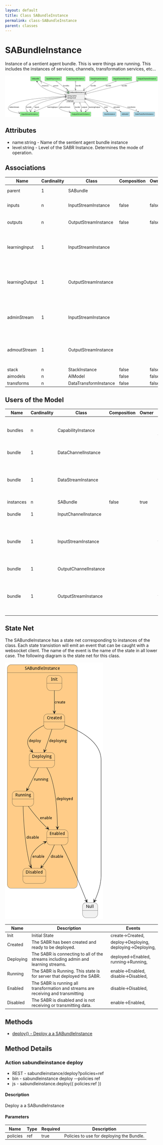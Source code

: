 ```yaml
---
layout: default
title: Class SABundleInstance
permalink: class-SABundleInstance
parent: classes
---
```


# SABundleInstance

Instance of a sentient agent bundle. This is were things are running. This includes the instances of services, channels, transformation services, etc...

![Logical Diagram](./logical.png)

## Attributes

* name:string - Name of the sentient agent bundle instance
* level:string - Level of the SABR Instance. Determines the mode of operation.


## Associations

| Name | Cardinality | Class | Composition | Owner | Description |
| --- | --- | --- | --- | --- | --- |
| parent | 1 | SABundle |  |  | Parent of the SAB Instance |
| inputs | n | InputStreamInstance | false | false | Input Data Streams for the SABR |
| outputs | n | OutputStreamInstance | false | false | Output Data Streams for the SABR |
| learningInput | 1 | InputStreamInstance |  |  | Learning Corpus Input Stream receives updates to the aimodel |
| learningOutput | 1 | OutputStreamInstance |  |  | Learning Corpus Output Stream receives updates to the aimodel |
| adminStream | 1 | InputStreamInstance |  |  | Administration Stream to handle registration of SABRS to Capabilities |
| admoutStream | 1 | OutputStreamInstance |  |  | Administration Stream to handle registration of SABRS and Capabilities |
| stack | n | StackInstance | false | false |  |
| aimodels | n | AIModel | false | false |  |
| transforms | n | DataTransformInstance | false | false |  |


## Users of the Model

| Name | Cardinality | Class | Composition | Owner | Description |
| --- | --- | --- | --- | --- | --- |
| bundles | n | CapabilityInstance |  |  | Bundle instances running on the ecosystem. |
| bundle | 1 | DataChannelInstance |  |  | This is the sabr instance |
| bundle | 1 | DataStreamInstance |  |  | This is the Bundle instance that the data stream instance is connected. |
| instances | n | SABundle | false | true |  |
| bundle | 1 | InputChannelInstance |  |  | This is the sabr instance |
| bundle | 1 | InputStreamInstance |  |  | This is the Bundle instance that the data stream instance is connected. |
| bundle | 1 | OutputChannelInstance |  |  | This is the sabr instance |
| bundle | 1 | OutputStreamInstance |  |  | This is the Bundle instance that the data stream instance is connected. |



## State Net
The SABundleInstance has a state net corresponding to instances of the class. Each state transistion will emit an 
event that can be caught with a websocket client. The name of the event is the name of the state in all lower case.
The following diagram is the state net for this class.

![State Net Diagram](./statenet.png)

| Name | Description | Events |
| --- | --- | --- |
| Init | Initial State | create-&gt;Created,  |
| Created | The SABR has been created and ready to be deployed. | deploy-&gt;Deploying, deploying-&gt;Deploying,  |
| Deploying | The SABR is connecting to all of the streams including admin and learning streams. | deployed-&gt;Enabled, running-&gt;Running,  |
| Running | The SABR is Running. This state is for server that deployed the SABR. | enable-&gt;Enabled, disable-&gt;Disabled,  |
| Enabled | The SABR is running all transformation and streams are receiving and transmitting | disable-&gt;Disabled,  |
| Disabled | The SABR is disabled and is not receiving or transmitting data. | enable-&gt;Enabled,  |



## Methods

* [deploy() - Deploy a a SABundleInstance](#action-deploy)


<h2>Method Details</h2>
    
### Action sabundleinstance deploy



* REST - sabundleinstance/deploy?policies=ref
* bin - sabundleinstance deploy --policies ref
* js - sabundleinstance.deploy({ policies:ref })

#### Description
Deploy a a SABundleInstance


#### Parameters
| Name | Type | Required | Description |
|---|---|---|---|
| policies | ref |true | Policies to use for deploying the Bundle. |





